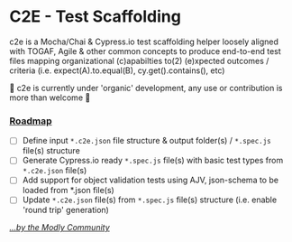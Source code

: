 # C2E - Test Scaffolding

c2e is a Mocha/Chai & Cypress.io test scaffolding helper loosely aligned with TOGAF, Agile & other common concepts to produce end-to-end test files mapping organizational (c)apabilties to(2) (e)xpected outcomes / criteria (i.e. expect(A).to.equal(B), cy.get().contains(), etc)

🚨 c2e is currently under 'organic' development, any use or contribution is more than welcome 🙏

### <u>Roadmap</u>

- [ ] Define input `*.c2e.json` file structure & output folder(s) / `*.spec.js` file(s) structure
- [ ] Generate Cypress.io ready `*.spec.js` file(s) with basic test types from `*.c2e.json` file(s)
- [ ] Add support for object validation tests using AJV, json-schema to be loaded from \*.json file(s)
- [ ] Update `*.c2e.json` file(s) from `*.spec.js` file(s) structure (i.e. enable 'round trip' generation)

<i>[...by the Modly Community](mailto:community@modlycrew.com)</i>
